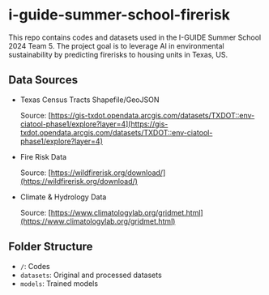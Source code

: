 # i-guide-summer-school-firerisk

This   repo contains codes and datasets used in the I-GUIDE Summer School 2024 Team 5. The project goal is to leverage AI in environmental sustainability by predicting firerisks to housing units in Texas, US.

## Data Sources

- Texas Census Tracts Shapefile/GeoJSON

  Source: [https://gis-txdot.opendata.arcgis.com/datasets/TXDOT::env-ciatool-phase1/explore?layer=4](https://gis-txdot.opendata.arcgis.com/datasets/TXDOT::env-ciatool-phase1/explore?layer=4)

- Fire Risk Data
  
  Source: [https://wildfirerisk.org/download/](https://wildfirerisk.org/download/)

- Climate & Hydrology Data
  
  Source: [https://www.climatologylab.org/gridmet.html](https://www.climatologylab.org/gridmet.html)

## Folder Structure

- `/`: Codes
- `datasets`: Original and processed datasets
- `models`: Trained models